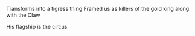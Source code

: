 Transforms into a tigress thing
Framed us as killers of the gold king along with the Claw

His flagship is the circus